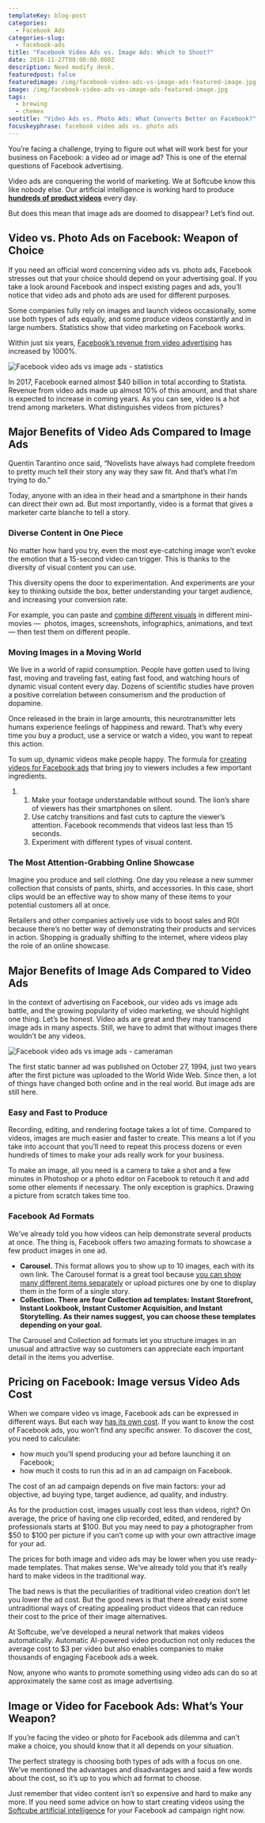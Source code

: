 ```yaml
---
templateKey: blog-post
categories:
  - Facebook Ads
categories-slug:
  - facebook-ads
title: "Facebook Video Ads vs. Image Ads: Which to Shoot?"
date: 2018-11-27T00:00:00.000Z
description: Need modify desk.
featuredpost: false
featuredimage: /img/facebook-video-ads-vs-image-ads-featured-image.jpg
image: /img/facebook-video-ads-vs-image-ads-featured-image.jpg
tags:
  - brewing
  - chemex
seotitle: "Video Ads vs. Photo Ads: What Converts Better on Facebook?"
focuskeyphrase: facebook video ads vs. photo ads
---
```

<!--StartFragment-->

You’re facing a challenge, trying to figure out what will work best for your business on Facebook: a video ad or image ad? This is one of the eternal questions of Facebook advertising.

Video ads are conquering the world of marketing. We at Softcube know this like nobody else. Our artificial intelligence is working hard to produce [**hundreds of product videos**](https://softcube.com/) every day.

But does this mean that image ads are doomed to disappear? Let’s find out.

## Video vs. Photo Ads on Facebook: Weapon of Choice

If you need an official word concerning video ads vs. photo ads, Facebook stresses out that your choice should depend on your advertising goal. If you take a look around Facebook and inspect existing pages and ads, you’ll notice that video ads and photo ads are used for different purposes.

Some companies fully rely on images and launch videos occasionally, some use both types of ads equally, and some produce videos constantly and in large numbers. Statistics show that video marketing on Facebook works.

Within just six years, [Facebook’s revenue from video advertising](https://www.statista.com/statistics/269858/facebooks-advertising-revenue-worldwide-by-region/) has increased by 1000%.

![Facebook video ads vs image ads - statistics](/img/facebook-video-ads-vs-image-ads-stats.jpg)

In 2017, Facebook earned almost $40 billion in total according to Statista. Revenue from video ads made up almost 10% of this amount, and that share is expected to increase in coming years. As you can see, video is a hot trend among marketers. What distinguishes videos from pictures?

## Major Benefits of Video Ads Compared to Image Ads

Quentin Tarantino once said, “Novelists have always had complete freedom to pretty much tell their story any way they saw fit. And that’s what I’m trying to do.”

Today, anyone with an idea in their head and a smartphone in their hands can direct their own ad. But most importantly, video is a format that gives a marketer carte blanche to tell a story.

### Diverse Content in One Piece

No matter how hard you try, even the most eye-catching image won’t evoke the emotion that a 15-second video can trigger. This is thanks to the diversity of visual content you can use.

This diversity opens the door to experimentation. And experiments are your key to thinking outside the box, better understanding your target audience, and increasing your conversion rate.

For example, you can paste and [combine different visuals](https://softcube.com/how-to-select-types-of-facebook-ads/) in different mini-movies —  photos, images, screenshots, infographics, animations, and text — then test them on different people.

### Moving Images in a Moving World

We live in a world of rapid consumption. People have gotten used to living fast, moving and traveling fast, eating fast food, and watching hours of dynamic visual content every day. Dozens of scientific studies have proven a positive correlation between consumerism and the production of dopamine.

Once released in the brain in large amounts, this neurotransmitter lets humans experience feelings of happiness and reward. That’s why every time you buy a product, use a service or watch a video, you want to repeat this action.

To sum up, dynamic videos make people happy. The formula for [creating videos for Facebook ads](https://softcube.com/powerful-benefits-of-facebook-video-ads/) that bring joy to viewers includes a few important ingredients.

1. 1. Make your footage understandable without sound. The lion’s share of viewers has their smartphones on silent.
    2. Use catchy transitions and fast cuts to capture the viewer’s attention. Facebook recommends that videos last less than 15 seconds.
    3. Experiment with different types of visual content.

### The Most Attention-Grabbing Online Showcase

Imagine you produce and sell clothing. One day you release a new summer collection that consists of pants, shirts, and accessories. In this case, short clips would be an effective way to show many of these items to your potential customers all at once.

Retailers and other companies actively use vids to boost sales and ROI because there’s no better way of demonstrating their products and services in action. Shopping is gradually shifting to the internet, where videos play the role of an online showcase.

## Major Benefits of Image Ads Compared to Video Ads

In the context of advertising on Facebook, our video ads vs image ads battle, and the growing popularity of video marketing, we should highlight one thing. Let’s be honest. Video ads are great and they may transcend image ads in many aspects. Still, we have to admit that without images there wouldn’t be any videos.

![Facebook video ads vs image ads - cameraman](/img/facebook-video-ads-vs-image-ads-cameraman.jpg)

The first static banner ad was published on October 27, 1994, just two years after the first picture was uploaded to the World Wide Web. Since then, a lot of things have changed both online and in the real world. But image ads are still here.

### Easy and Fast to Produce

Recording, editing, and rendering footage takes a lot of time. Compared to videos, images are much easier and faster to create. This means a lot if you take into account that you’ll need to repeat this process dozens or even hundreds of times to make your ads really work for your business.

To make an image, all you need is a camera to take a shot and a few minutes in Photoshop or a photo editor on Facebook to retouch it and add some other elements if necessary. The only exception is graphics. Drawing a picture from scratch takes time too.

### Facebook Ad Formats

We’ve already told you how videos can help demonstrate several products at once. The thing is, Facebook offers two amazing formats to showcase a few product images in one ad.

- **Carousel.** This format allows you to show up to 10 images, each with its own link. The Carousel format is a great tool because [you can show many different items separately](https://softcube.com/how-to-show-carousel-ads-on-facebook/) or upload pictures one by one to display them in the form of a single story.
- **Collection. There are four Collection ad templates: Instant Storefront, Instant Lookbook, Instant Customer Acquisition, and Instant Storytelling. As their names suggest, you can choose these templates depending on your goal.**

The Carousel and Collection ad formats let you structure images in an unusual and attractive way so customers can appreciate each important detail in the items you advertise.

## Pricing on Facebook: Image versus Video Ads Cost

When we compare video vs image, Facebook ads can be expressed in different ways. But each way [has its own cost](https://softcube.com/guide-to-facebook-advertising-cost/). If you want to know the cost of Facebook ads, you won’t find any specific answer. To discover the cost, you need to calculate:

- how much you’ll spend producing your ad before launching it on Facebook;
- how much it costs to run this ad in an ad campaign on Facebook.

The cost of an ad campaign depends on five main factors: your ad objective, ad buying type, target audience, ad quality, and industry.

As for the production cost, images usually cost less than videos, right? On average, the price of having one clip recorded, edited, and rendered by professionals starts at $100. But you may need to pay a photographer from $50 to $100 per picture if you can’t come up with your own attractive image for your ad.

The prices for both image and video ads may be lower when you use ready-made templates. That makes sense. We’ve already told you that it’s really hard to make videos in the traditional way.

The bad news is that the peculiarities of traditional video creation don’t let you lower the ad cost. But the good news is that there already exist some untraditional ways of creating appealing product videos that can reduce their cost to the price of their image alternatives.

At Softcube, we’ve developed a neural network that makes videos automatically. Automatic AI-powered video production not only reduces the average cost to $3 per video but also enables companies to make thousands of engaging Facebook ads a week.

Now, anyone who wants to promote something using video ads can do so at approximately the same cost as image advertising.

## Image or Video for Facebook Ads: What’s Your Weapon?

If you’re facing the video or photo for Facebook ads dilemma and can’t make a choice, you should know that it all depends on your situation.

The perfect strategy is choosing both types of ads with a focus on one. We’ve mentioned the advantages and disadvantages and said a few words about the cost, so it’s up to you which ad format to choose.

Just remember that video content isn’t so expensive and hard to make any more. If you need some advice on how to start creating videos using the [Softcube artificial intelligence](http://softcube.com) for your Facebook ad campaign right now.
